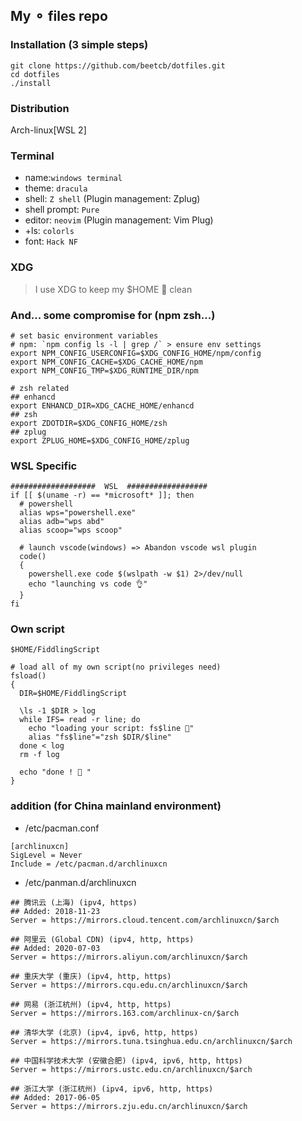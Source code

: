 ## My ⚬ files repo

### Installation (3 simple steps)

```shell
git clone https://github.com/beetcb/dotfiles.git
cd dotfiles
./install
```

### Distribution

Arch-linux[WSL 2]

### Terminal

- name:`windows terminal`
- theme: `dracula`
- shell: `Z shell` (Plugin management: Zplug)
- shell prompt: `Pure`
- editor: `neovim` (Plugin management: Vim Plug)
- +ls: `colorls`
- font: `Hack NF`

### XDG

> I use XDG to keep my \$HOME 📁 clean

### And... some compromise for (npm zsh...)

```shell
# set basic environment variables
# npm: `npm config ls -l | grep /` > ensure env settings
export NPM_CONFIG_USERCONFIG=$XDG_CONFIG_HOME/npm/config
export NPM_CONFIG_CACHE=$XDG_CACHE_HOME/npm
export NPM_CONFIG_TMP=$XDG_RUNTIME_DIR/npm

# zsh related
## enhancd
export ENHANCD_DIR=XDG_CACHE_HOME/enhancd
## zsh
export ZDOTDIR=$XDG_CONFIG_HOME/zsh
## zplug
export ZPLUG_HOME=$XDG_CONFIG_HOME/zplug
```

### WSL Specific

```shell
###################  WSL  ##################
if [[ $(uname -r) == *microsoft* ]]; then
  # powershell
  alias wps="powershell.exe"
  alias adb="wps abd"
  alias scoop="wps scoop"

  # launch vscode(windows) => Abandon vscode wsl plugin
  code()
  {
    powershell.exe code $(wslpath -w $1) 2>/dev/null
    echo "launching vs code 👌"
  }
fi
```

### Own script

`$HOME/FiddlingScript`

```shell
# load all of my own script(no privileges need)
fsload()
{
  DIR=$HOME/FiddlingScript

  \ls -1 $DIR > log
  while IFS= read -r line; do
    echo "loading your script: fs$line 🙌"
    alias "fs$line"="zsh $DIR/$line"
  done < log
  rm -f log

  echo "done ! 👏 "
}
```

### addition (for China mainland environment)

- /etc/pacman.conf

```shell
[archlinuxcn]
SigLevel = Never
Include = /etc/pacman.d/archlinuxcn
```

- /etc/panman.d/archlinuxcn

```shell
## 腾讯云 (上海) (ipv4, https)
## Added: 2018-11-23
Server = https://mirrors.cloud.tencent.com/archlinuxcn/$arch

## 阿里云 (Global CDN) (ipv4, http, https)
## Added: 2020-07-03
Server = https://mirrors.aliyun.com/archlinuxcn/$arch

## 重庆大学 (重庆) (ipv4, http, https)
Server = https://mirrors.cqu.edu.cn/archlinuxcn/$arch

## 网易 (浙江杭州) (ipv4, http, https)
Server = https://mirrors.163.com/archlinux-cn/$arch

## 清华大学 (北京) (ipv4, ipv6, http, https)
Server = https://mirrors.tuna.tsinghua.edu.cn/archlinuxcn/$arch

## 中国科学技术大学 (安徽合肥) (ipv4, ipv6, http, https)
Server = https://mirrors.ustc.edu.cn/archlinuxcn/$arch

## 浙江大学 (浙江杭州) (ipv4, ipv6, http, https)
## Added: 2017-06-05
Server = https://mirrors.zju.edu.cn/archlinuxcn/$arch
```
